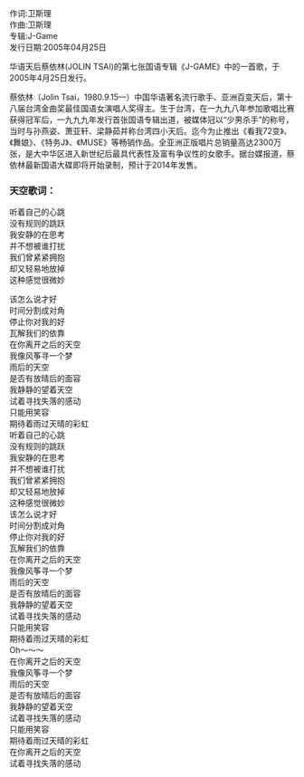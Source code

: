 

作词:卫斯理  
作曲:卫斯理  
专辑:J-Game  
发行日期:2005年04月25日

华语天后蔡依林(JOLIN TSAI)的第七张国语专辑《J-GAME》中的一首歌，于2005年4月25日发行。

  
蔡依林（Jolin
Tsai，1980.9.15—）中国华语著名流行歌手、亚洲百变天后，第十八届台湾金曲奖最佳国语女演唱人奖得主。生于台湾，在一九九八年参加歌唱比赛获得冠军后，一九九九年发行首张国语专辑出道，被媒体冠以“少男杀手”的称号，当时与孙燕姿、萧亚轩、梁静茹并称台湾四小天后。迄今为止推出《看我72变》、《舞娘》、《特务J》、《MUSE》等畅销作品。全亚洲正版唱片总销量高达2300万张，是大中华区进入新世纪后最具代表性及富有争议性的女歌手。据台媒报道，蔡依林最新国语大碟即将开始录制，预计于2014年发售。

### 天空歌词：

听着自己的心跳  
没有规则的跳跃  
我安静的在思考  
并不想被谁打扰  
我们曾紧紧拥抱  
却又轻易地放掉  
这种感觉很微妙  
  
该怎么说才好  
时间分割成对角  
停止你对我的好  
瓦解我们的依靠  
在你离开之后的天空  
我像风筝寻一个梦  
雨后的天空  
是否有放晴后的面容  
我静静的望着天空  
试着寻找失落的感动  
只能用笑容  
期待着雨过天晴的彩虹  
听着自己的心跳  
没有规则的跳跃  
我安静的在思考  
并不想被谁打扰  
我们曾紧紧拥抱  
却又轻易地放掉  
这种感觉很微妙  
该怎么说才好  
时间分割成对角  
停止你对我的好  
瓦解我们的依靠  
在你离开之后的天空  
我像风筝寻一个梦  
雨后的天空  
是否有放晴后的面容  
我静静的望着天空  
试着寻找失落的感动  
只能用笑容  
期待着雨过天晴的彩虹  
Oh～～～  
在你离开之后的天空  
我像风筝寻一个梦  
雨后的天空  
是否有放晴后的面容  
我静静的望着天空  
试着寻找失落的感动  
只能用笑容  
期待着雨过天晴的彩虹  
在你离开之后的天空  
试着寻找失落的感动

